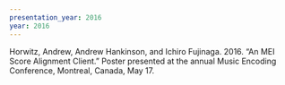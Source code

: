 ```yaml
---
presentation_year: 2016
year: 2016
---
```


Horwitz, Andrew, Andrew Hankinson, and Ichiro Fujinaga. 2016. “An MEI Score Alignment Client.” Poster presented at the annual Music Encoding Conference, Montreal, Canada, May 17.